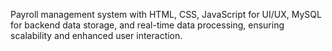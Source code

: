 Payroll management system with HTML, CSS, JavaScript for UI/UX, MySQL for backend data storage, and real-time data processing, ensuring scalability and enhanced user interaction.
